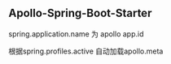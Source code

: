 ## Apollo-Spring-Boot-Starter

spring.application.name 为 apollo app.id

根据spring.profiles.active 自动加载apollo.meta